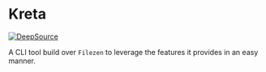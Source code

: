 # Kreta

[![DeepSource](https://deepsource.io/gh/ab-anand/Kreta.svg/?label=active+issues&show_trend=true)](https://deepsource.io/gh/ab-anand/Kreta/?ref=repository-badge)


A CLI tool build over `Filezen` to leverage the features it provides in an easy manner.
